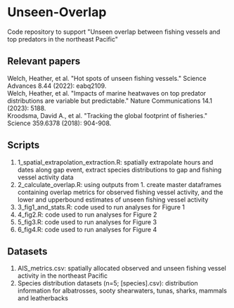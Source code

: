 # Unseen-Overlap
Code repository to support "Unseen overlap between fishing vessels and top predators in the northeast Pacific"  

## Relevant papers  
Welch, Heather, et al. "Hot spots of unseen fishing vessels." Science Advances 8.44 (2022): eabq2109.  
Welch, Heather, et al. "Impacts of marine heatwaves on top predator distributions are variable but predictable." Nature Communications 14.1 (2023): 5188.  
Kroodsma, David A., et al. "Tracking the global footprint of fisheries." Science 359.6378 (2018): 904-908.  

## Scripts
1. 1_spatial_extrapolation_extraction.R: spatially extrapolate hours and dates along gap event, extract species distributions to gap and fishing vessel activity data
2. 2_calculate_overlap.R: using outputs from 1. create master dataframes containing overlap metrics for observed fishing vessel activity, and the lower and upperbound estimates of unseen fishing vessel activity
3. 3_fig1_and_stats.R: code used to run analyses for Figure 1
4. 4_fig2.R: code used to run analyses for Figure 2
5. 5_fig3.R: code used to run analyses for Figure 3
6. 6_fig4.R: code used to run analyses for Figure 4  

## Datasets
1. AIS_metrics.csv: spatially allocated observed and unseen fishing vessel activity in the northeast Pacific
2. Species distribution datasets (n=5; [species].csv): distribution information for albatrosses, sooty shearwaters, tunas, sharks, mammals and leatherbacks     

